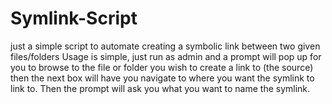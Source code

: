 # Symlink-Script
just a simple script to automate creating a symbolic link between two given files/folders
Usage is simple, just run as admin and a prompt will pop up for you to browse to the file
or folder you wish to create a link to (the source) then the next box will have you navigate
to where you want the symlink to link to. Then the prompt will ask you what you want to name
the symlink. 
